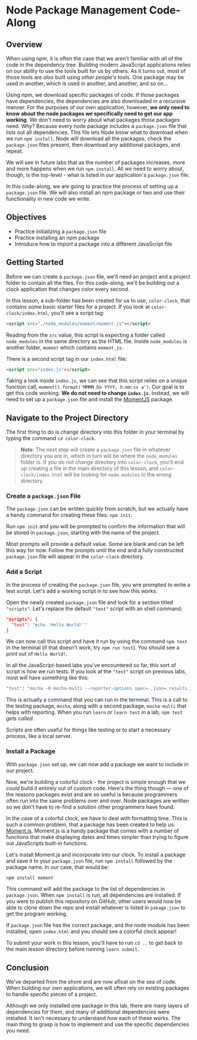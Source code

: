 # Node Package Management Code-Along

## Overview

When using npm, it is often the case that we aren't familiar with _all_ of the
code in the dependency tree. Building modern JavaScript applications relies on
our ability to use the tools built for us by others. As it turns out, most of
those tools are _also_ built using _other people's_ tools. One package may be
used in another, which is used in another, and another, and so on...

Using npm, we download specific packages of code. If those packages have
dependencies, the dependencies are also downloaded in a recursive manner. For
the purposes of our own application, however, **we only need to know about the
node packages _we_ specifically need to get our app working**. We don't need to
worry about what packages _those_ packages need. Why? Because every node package
includes a `package.json` file that lists out all dependencies. This file lets
Node know what to download when we run `npm install`. Node will download all the
packages, check the `package.json` files present, then download any additional
packages, and repeat.

We will see in future labs that as the number of packages increases, more and
more happens when we run `npm install`. All _we_ need to worry about, though, is
the top-level - what is listed in _our_ application's `package.json` file.

In this code-along, we are going to practice the process of setting up a
`package.json` file. We will also install an npm package or two and use their
functionality in new code we write.

## Objectives

- Practice initializing a `package.json` file
- Practice installing an npm package
- Introduce how to _import_ a package into a different JavaScript file

## Getting Started

Before we can create a `package.json` file, we'll need an project and a project
folder to contain all the files. For this code-along, we'll be building out a
clock application that changes color every second.

In this lesson, a sub-folder has been created for us to use, `color-clock`, that
contains some basic starter files for a project. If you look at
`color-clock/index.html`, you'll see a script tag:

```html
<script src="./node_modules/moment/moment.js"></script>
```

Reading from the `src` value, this script is expecting a folder called
`node_modules` in the same directory as the HTML file. Inside `node_modules` is another folder, `moment` which contains `moment.js`.

There is a second script tag in our `index.html` file:

```html
<script src="index.js"></script>
```

Taking a look inside `index.js`, we can see that this script relies on a unique
function call, `moment().format('MMMM Do YYYY, h:mm:ss a')`. Our goal is to get this code working. **We do not need to change `index.js`**. Instead, we will need to set up a `package.json` file and install the [MomentJS](https://momentjs.com/) package.

## Navigate to the Project Directory

The first thing to do is change directory into this folder in your terminal by
typing the command `cd color-clock`.

> **Note**: The next step will create a `package.json` file in whatever
> directory you are in, which in turn will be where the `node_modules` folder
> is. If you do not change directory into `color-clock`, you'll end up creating
> a file in the main directory of this lesson, and `color-clock/index.html` will
> be looking for `node_modules` in the wrong directory.

### Create a `package.json` File

The `package.json` can be written quickly from scratch, but we actually have a
handy command for creating these files: `npm init`.

Run `npm init` and you will be prompted to confirm the information that will
be stored in `package.json`, starting with the name of the project.

Most prompts will provide a default value. Some are blank and can be left this
way for now. Follow the prompts until the end and a fully constructed
`package.json` file will appear in the `color-clock` directory.

### Add a Script

In the process of creating the `package.json` file, you wre prompted to
write a test script. Let's add a working script in to see how this works.

Open the newly created `package.json` file and look for a section
titled `"scripts"`. Let's replace the default `"test"` script with
an shell command:

```json
"scripts": {
  "test": "echo 'Hello World!'"
}
```

We can now call this script and have it run by using the command `npm test` in the terminal (if that doesn't work, try `npm run test`). You
should see a print out of `Hello World!`.

In all the JavaScript-based labs you've encountered so far, this sort
of script is how we run tests. If you look at the `"test"` script on
previous labs, most will have something like this:

```bash
"test": "mocha -R mocha-multi --reporter-options spec=-,json=.results.json"
```

This is actually a command that you can run in the terminal. This is a call to
the testing package, `mocha`, along with a second package, `mocha-multi` that
helps with reporting. When you run `learn` or `learn test` in a lab, `npm test` _gets called_.

Scripts are often useful for things like testing or to start a necessary
process, like a local server.

### Install a Package

With `package.json` set up, we can now add a package we want to include
in our project.

Now, we're building a colorful clock - the project is simple enough that we
_could_ build it entirely out of custom code. Here's the thing though &mdash;
one of the reasons packages exist and are so useful is because programmers often
run into the same problems over and over. Node packages are written so we don't
have to re-find a solution other programmers have found.

In the case of a colorful clock, we have to deal with formatting time. This is
such a common problem, that a package has been created to help us:
[Moment.js][moment]. Moment.js is a handy package that comes with a number of
functions that make displaying dates and times simpler than trying to figure out
JavaScripts built-in functions.

Let's install Moment.js and incorporate into our clock. To install a package and save it to your `package.json` file, run `npm install`
followed by the package name. In our case, that would be:

```bash
npm install moment
```

This command will add the package to the list of dependencies in `package.json`. When `npm install` is run, all dependencies are installed. If you were to publish this repository on GitHub, other users would now be able to clone down the repo and install whatever is listed in `pakage.json` to get the program working.

If `package.json` file has the correct package, and the node module has been
installed, open `index.html` and you should see a colorful clock appear!

To submit your work in this lesson, you'll have to run `cd ..` to get back to
the main lesson directory before running `learn submit`.

## Conclusion

We've departed from the shore and are now afloat on the sea of code. When
building our own applications, we will often rely on existing packages to handle
specific pieces of a project.

Although we only installed one package in this lab, there are many layers of
dependencies for them, and many of additional dependencies were installed.
It isn't necessary to understand _how_ each of these works. The main thing to
grasp is how to implement and use the specific dependencies you need.

[moment]: https://momentjs.com/
